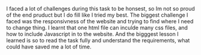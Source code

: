 I faced a lot of challenges during this task to be honsest, so Im not so proud of the end pruduct but I do fill like I tried my best.
The biggest challenge I faced was the responsivness of the website and trying to find where I need to change thing.
I learnt that one html file can inculde many css files, and how to include Javascript in to the website.
And the bigggest lesson I learned is so to read the task fully and understand the requirements, what could have saved me a lot of time.
